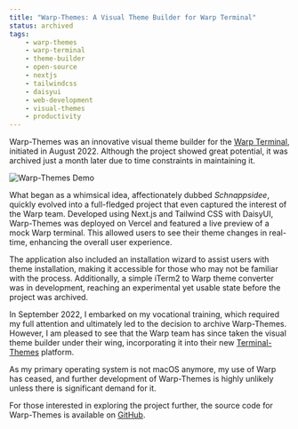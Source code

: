 ```yaml
---
title: "Warp-Themes: A Visual Theme Builder for Warp Terminal"
status: archived
tags:
    - warp-themes
    - warp-terminal
    - theme-builder
    - open-source
    - nextjs
    - tailwindcss
    - daisyui
    - web-development
    - visual-themes
    - productivity
---
```



Warp-Themes was an innovative visual theme builder for the [Warp Terminal](https://warp.dev), initiated in August 2022. Although the project showed great potential, it was archived just a month later due to time constraints in maintaining it.

![Warp-Themes Demo](https://github.com/trbndev/warp-themes/raw/main/.github/assets/demo_changing_colors.gif)

What began as a whimsical idea, affectionately dubbed *Schnappsidee*, quickly evolved into a full-fledged project that even captured the interest of the Warp team. Developed using Next.js and Tailwind CSS with DaisyUI, Warp-Themes was deployed on Vercel and featured a live preview of a mock Warp terminal. This allowed users to see their theme changes in real-time, enhancing the overall user experience.

The application also included an installation wizard to assist users with theme installation, making it accessible for those who may not be familiar with the process. Additionally, a simple iTerm2 to Warp theme converter was in development, reaching an experimental yet usable state before the project was archived.

In September 2022, I embarked on my vocational training, which required my full attention and ultimately led to the decision to archive Warp-Themes. However, I am pleased to see that the Warp team has since taken the visual theme builder under their wing, incorporating it into their new [Terminal-Themes](https://terminal-themes.com/create-theme) platform.

As my primary operating system is not macOS anymore, my use of Warp has ceased, and further development of Warp-Themes is highly unlikely unless there is significant demand for it. 

For those interested in exploring the project further, the source code for Warp-Themes is available on [GitHub](https://github.com/trbndev/warp-themes).
